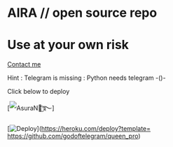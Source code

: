 # AIRA // open source repo


# Use at your own risk

 [Contact me](https://t.me/Danger_of_telegram ) 


 Hint : Telegram is missing 
       : Python needs telegram -()-
 

Click below to deploy




 [![ AsuraN᭄͜͡࿐ ]( https://telegra.ph/file/b0db36b7d7e577f9aabef.jpg )] 




[![Deploy](https://www.herokucdn.com/deploy/button.svg)](https://heroku.com/deploy?template= https://github.com/godoftelegram/queen_pro)

